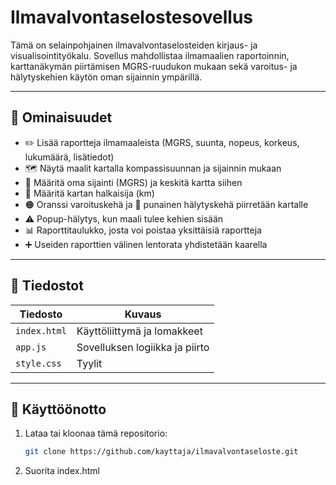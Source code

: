 # Ilmavalvontaselostesovellus

Tämä on selainpohjainen ilmavalvontaselosteiden kirjaus- ja visualisointityökalu. Sovellus mahdollistaa ilmamaalien raportoinnin, karttanäkymän piirtämisen MGRS-ruudukon mukaan sekä varoitus- ja hälytyskehien käytön oman sijainnin ympärillä.

---

## 🔧 Ominaisuudet

- ✏️ Lisää raportteja ilmamaaleista (MGRS, suunta, nopeus, korkeus, lukumäärä, lisätiedot)
- 🗺️ Näytä maalit kartalla kompassisuunnan ja sijainnin mukaan
- 🧭 Määritä oma sijainti (MGRS) ja keskitä kartta siihen
- 📏 Määritä kartan halkaisija (km)
- 🟠 Oranssi varoituskehä ja 🔴 punainen hälytyskehä piirretään kartalle
- ⚠️ Popup-hälytys, kun maali tulee kehien sisään
- 📊 Raporttitaulukko, josta voi poistaa yksittäisiä raportteja
- ➕ Useiden raporttien välinen lentorata yhdistetään kaarella

---

## 📁 Tiedostot

| Tiedosto       | Kuvaus                            |
|----------------|-----------------------------------|
| `index.html`   | Käyttöliittymä ja lomakkeet       |
| `app.js`       | Sovelluksen logiikka ja piirto    |
| `style.css`    | Tyylit                            |

---

## 🚀 Käyttöönotto

1. Lataa tai kloonaa tämä repositorio:
   ```bash
   git clone https://github.com/kayttaja/ilmavalvontaseloste.git
2. Suorita index.html
